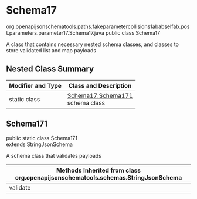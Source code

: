 # Schema17
org.openapijsonschematools.paths.fakeparametercollisions1ababselfab.post.parameters.parameter17.Schema17.java
public class Schema17

A class that contains necessary nested schema classes, and classes to store validated list and map payloads

## Nested Class Summary
| Modifier and Type | Class and Description |
| ----------------- | ---------------------- |
| static class | [Schema17.Schema171](#schema171)<br> schema class |

## Schema171
public static class Schema171<br>
extends StringJsonSchema

A schema class that validates payloads

| Methods Inherited from class org.openapijsonschematools.schemas.StringJsonSchema |
| ------------------------------------------------------------------ |
| validate                                                           |
